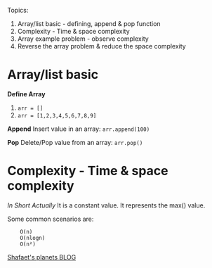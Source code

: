 Topics: 
1. Array/list basic - defining, append & pop function
2. Complexity - Time & space complexity
3. Array example problem - observe complexity
4. Reverse the array problem & reduce the space complexity

# Array/list basic
**Define Array**

1. `arr = []`
2. `arr = [1,2,3,4,5,6,7,8,9]`

**Append**
Insert value in an array:
`arr.append(100)`

**Pop**
Delete/Pop value from an array:
`arr.pop()`

# Complexity - Time & space complexity
*In Short Actually*
It is a constant value. 
It represents the max() value.

Some common scenarios are:
```
    O(n)
    O(nlogn)
    O(n²)
``` 

[Shafaet's planets BLOG](http://www.shafaetsplanet.com/?p=1313)
